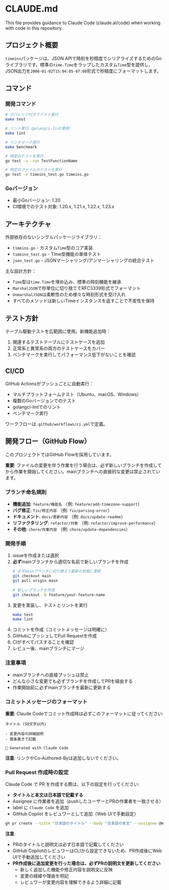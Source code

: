 # CLAUDE.md

This file provides guidance to Claude Code (claude.ai/code) when working with code in this repository.

## プロジェクト概要

`timeins`パッケージは、JSON APIで時刻を秒精度でシリアライズするためのGoライブラリです。標準の`time.Time`をラップしたカスタム`Time`型を提供し、JSON出力を`2006-01-02T15:04:05-07:00`形式で秒精度にフォーマットします。

## コマンド

### 開発コマンド
```bash
# カバレッジ付きでテスト実行
make test

# リント実行（golangci-lint使用）
make lint

# ベンチマーク実行
make benchmark

# 特定のテストを実行
go test -v -run TestFunctionName

# 特定のファイルのテストを実行
go test -v timeins_test.go timeins.go
```

### Goバージョン
- 最小Goバージョン: 1.20
- CI環境でのテスト対象: 1.20.x, 1.21.x, 1.22.x, 1.23.x

## アーキテクチャ

外部依存のないシングルパッケージライブラリ：

- `timeins.go` - カスタム`Time`型のコア実装
- `timeins_test.go` - Time型機能の単体テスト
- `json_test.go` - JSONマーシャリング/アンマーシャリングの統合テスト

主な設計方針：
- `Time`型は`time.Time`を埋め込み、標準の時刻機能を継承
- `MarshalJSON`で秒単位に切り捨ててRFC3339形式でフォーマット
- `UnmarshalJSON`は柔軟性のため様々な時刻形式を受け入れ
- すべてのメソッドは新しいTimeインスタンスを返すことで不変性を保持

## テスト方針

テーブル駆動テストを広範囲に使用。新機能追加時：
1. 関連するテストテーブルにテストケースを追加
2. 正常系と異常系の両方のテストケースをカバー
3. ベンチマークを実行してパフォーマンス低下がないことを確認

## CI/CD

GitHub Actionsがプッシュごとに自動実行：
- マルチプラットフォームテスト（Ubuntu、macOS、Windows）
- 複数のGoバージョンでのテスト
- golangci-lintでのリント
- ベンチマーク実行

ワークフローは`.github/workflows/ci.yml`で定義。

## 開発フロー（GitHub Flow）

このプロジェクトではGitHub Flowを採用しています。

**重要**: ファイルの変更を伴う作業を行う場合は、必ず新しいブランチを作成してから作業を開始してください。mainブランチへの直接的な変更は禁止されています。

### ブランチ命名規則
- **機能追加**: `feature/機能名` （例: `feature/add-timezone-support`）
- **バグ修正**: `fix/修正内容` （例: `fix/parsing-error`）
- **ドキュメント**: `docs/更新内容` （例: `docs/update-readme`）
- **リファクタリング**: `refactor/対象` （例: `refactor/improve-performance`）
- **その他**: `chore/作業内容` （例: `chore/update-dependencies`）

### 開発手順
1. issueを作成または選択
2. **必ず**mainブランチから適切な名前で新しいブランチを作成
   ```bash
   # まずmainブランチに切り替えて最新の状態に更新
   git checkout main
   git pull origin main
  
   # 新しいブランチを作成
   git checkout -b feature/your-feature-name
   ```
3. 変更を実装し、テストとリントを実行
   ```bash
   make test
   make lint
   ```
4. コミットを作成（コミットメッセージは明確に）
5. GitHubにプッシュしてPull Requestを作成
6. CIがすべてパスすることを確認
7. レビュー後、mainブランチにマージ

### 注意事項
- mainブランチへの直接プッシュは禁止
- どんな小さな変更でも必ずブランチを作成してPRを経由する
- 作業開始前に必ずmainブランチを最新に更新する

### コミットメッセージのフォーマット

**重要**: Claude Codeでコミット作成時は必ずこのフォーマットに従ってください:

```
タイトル (50文字以内)

- 変更内容の詳細説明
- 箇条書きで記載

🤖 Generated with Claude Code
```

**注意**: リンクやCo-Authored-Byは追加しないでください。

### Pull Request 作成時の設定

Claude Code で PR を作成する際は、以下の設定を行ってください:

* **タイトルと本文は日本語で記載する**
* Assignee に作業者を追加（pushしたユーザーとPRの作業者を一致させる）
* label に `Claude Code` を追加
* GitHub Copilot をレビュワーとして追加（Web UIで手動設定）

```bash
gh pr create --title "日本語のタイトル" --body "日本語の本文" --assignee @me --label "Claude Code"
```

**注意**: 
- PRのタイトルと説明文は必ず日本語で記載してください
- GitHub CopilotのレビュワーはCLIから設定できないため、PR作成後にWeb UIで手動追加してください
- **PR作成後に追加変更を行った場合は、必ずPRの説明文を更新してください**
  - 新しく追加した機能や修正内容を説明文に反映
  - 変更の経緯や理由を明記
  - レビュワーが変更内容を理解できるよう詳細に記載
